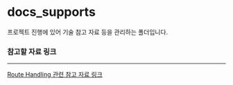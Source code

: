 # docs_supports
프로젝트 진행에 있어 기술 참고 자료 등을 관리하는 폴더입니다.

### 참고할 자료 링크
---
[Route Handling 관련 참고 자료 링크](https://medium.com/@sesitamakloe/how-we-structure-our-express-js-routes-58933d02e491)